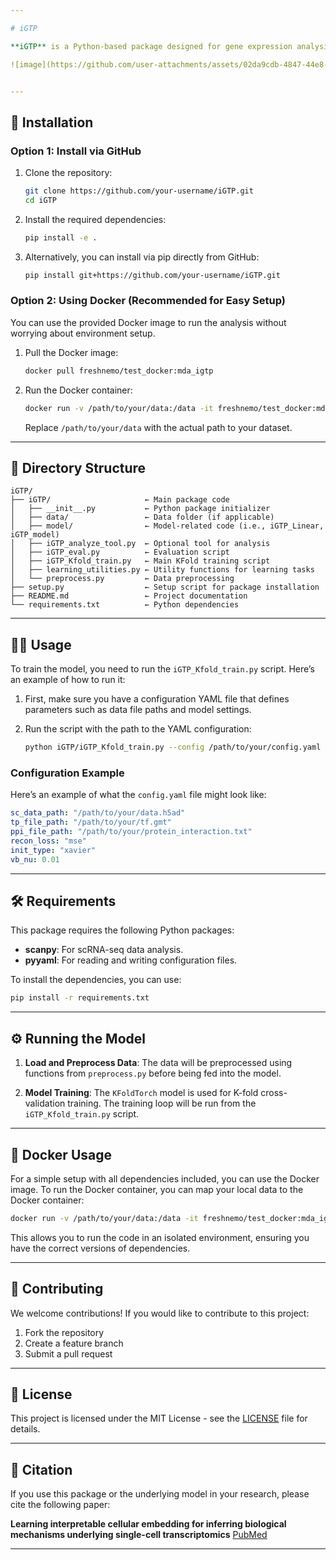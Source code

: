 ```yaml
---

# iGTP

**iGTP** is a Python-based package designed for gene expression analysis. Deep-learning models like variational autoencoder have enabled low dimensional cellular embedding representation for large-scale single-cell transcriptomes and shown great flexibility in downstream tasks. However, biologically meaningful latent space is usually missing if no specific structure is designed. Here, we engineered a novel interpretable generative transcriptional program (iGTP) framework that could model the importance of transcriptional program (TP) space and protein-protein interactions (PPIs) between different biological states. We demonstrate the performance of iGTP in a diverse biological context using Gene Ontology, canonical pathway, and different PPI curation. iGTP not only elucidated the ground truth of cellular responses but also surpassed other deep learning models and traditional bioinformatics methods in functional enrichment tasks. By integrating the latent layer with a graph neural network (GNN) framework, iGTP effectively inferred cellular responses to perturbations. We anticipate that iGTP will offer insights at both PPI and TP levels, and holds promise for predicting responses to novel perturbations.

![image](https://github.com/user-attachments/assets/02da9cdb-4847-44e8-b2b9-31d505403485)


---
```


## 🚀 Installation

### Option 1: Install via GitHub

1. Clone the repository:

   ```bash
   git clone https://github.com/your-username/iGTP.git
   cd iGTP
   ```

2. Install the required dependencies:

   ```bash
   pip install -e .
   ```

3. Alternatively, you can install via pip directly from GitHub:

   ```bash
   pip install git+https://github.com/your-username/iGTP.git
   ```

### Option 2: Using Docker (Recommended for Easy Setup)

You can use the provided Docker image to run the analysis without worrying about environment setup.

1. Pull the Docker image:

   ```bash
   docker pull freshnemo/test_docker:mda_igtp
   ```

2. Run the Docker container:

   ```bash
   docker run -v /path/to/your/data:/data -it freshnemo/test_docker:mda_igtp
   ```

   Replace `/path/to/your/data` with the actual path to your dataset.

---

## 📂 Directory Structure

```plaintext
iGTP/
├── iGTP/                     ← Main package code
│   ├── __init__.py           ← Python package initializer
│   ├── data/                 ← Data folder (if applicable)
│   ├── model/                ← Model-related code (i.e., iGTP_Linear, iGTP_model)
│   ├── iGTP_analyze_tool.py  ← Optional tool for analysis
│   ├── iGTP_eval.py          ← Evaluation script
│   ├── iGTP_Kfold_train.py   ← Main KFold training script
│   ├── learning_utilities.py ← Utility functions for learning tasks
│   └── preprocess.py         ← Data preprocessing
├── setup.py                  ← Setup script for package installation
├── README.md                 ← Project documentation
└── requirements.txt          ← Python dependencies
```

---

## 🧑‍💻 Usage

To train the model, you need to run the `iGTP_Kfold_train.py` script. Here’s an example of how to run it:

1. First, make sure you have a configuration YAML file that defines parameters such as data file paths and model settings.

2. Run the script with the path to the YAML configuration:

   ```bash
   python iGTP/iGTP_Kfold_train.py --config /path/to/your/config.yaml
   ```

### Configuration Example

Here’s an example of what the `config.yaml` file might look like:

```yaml
sc_data_path: "/path/to/your/data.h5ad"
tp_file_path: "/path/to/your/tf.gmt"
ppi_file_path: "/path/to/your/protein_interaction.txt"
recon_loss: "mse"
init_type: "xavier"
vb_nu: 0.01
```

---

## 🛠️ Requirements

This package requires the following Python packages:

* **scanpy**: For scRNA-seq data analysis.
* **pyyaml**: For reading and writing configuration files.

To install the dependencies, you can use:

```bash
pip install -r requirements.txt
```

---

## ⚙️ Running the Model

1. **Load and Preprocess Data**: The data will be preprocessed using functions from `preprocess.py` before being fed into the model.

2. **Model Training**: The `KFoldTorch` model is used for K-fold cross-validation training. The training loop will be run from the `iGTP_Kfold_train.py` script.

---

## 🐳 Docker Usage

For a simple setup with all dependencies included, you can use the Docker image. To run the Docker container, you can map your local data to the Docker container:

```bash
docker run -v /path/to/your/data:/data -it freshnemo/test_docker:mda_igtp
```

This allows you to run the code in an isolated environment, ensuring you have the correct versions of dependencies.

---

## 🤝 Contributing

We welcome contributions! If you would like to contribute to this project:

1. Fork the repository
2. Create a feature branch
3. Submit a pull request

---

## 📜 License

This project is licensed under the MIT License - see the [LICENSE](LICENSE) file for details.

---

## 📑 Citation

If you use this package or the underlying model in your research, please cite the following paper:

**Learning interpretable cellular embedding for inferring biological mechanisms underlying single-cell transcriptomics**
[PubMed](https://pubmed.ncbi.nlm.nih.gov/39649598/)

---

